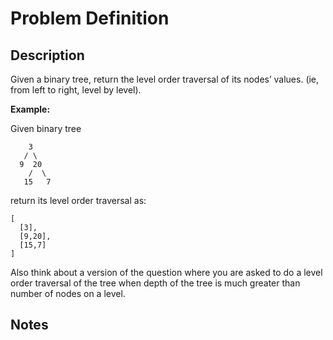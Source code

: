# Problem Definition

## Description

Given a binary tree, return the level order traversal of its nodes’ values. (ie, from left to right, level by level).

**Example:**

Given binary tree

```text
    3
   / \
  9  20
    /  \
   15   7
```

return its level order traversal as:

```text
[
  [3],
  [9,20],
  [15,7]
]
```

Also think about a version of the question where you are asked to do a level order traversal of the tree when depth of the tree is much greater than number of nodes on a level.

## Notes